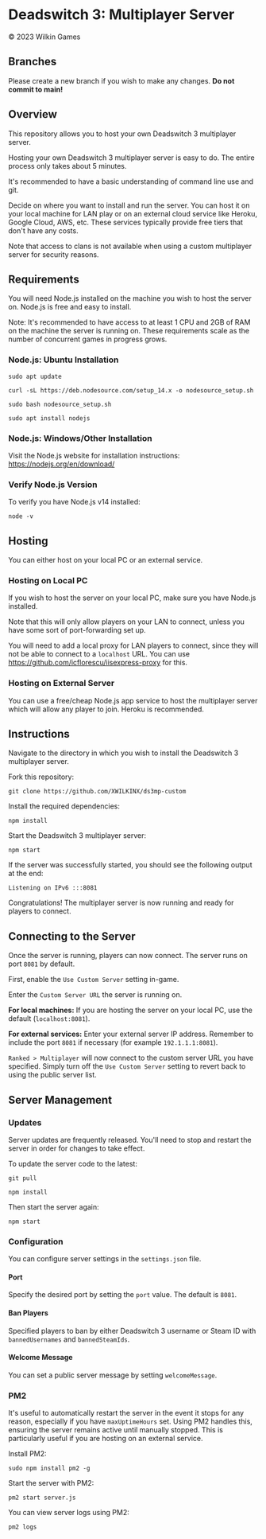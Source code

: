 # Deadswitch 3: Multiplayer Server

© 2023 Wilkin Games

## Branches
Please create a new branch if you wish to make any changes. **Do not commit to main!**

## Overview
This repository allows you to host your own Deadswitch 3 multiplayer server.

Hosting your own Deadswitch 3 multiplayer server is easy to do. The entire process only takes about 5 minutes.

It's recommended to have a basic understanding of command line use and git.

Decide on where you want to install and run the server. You can host it on your local machine for LAN play or on an external cloud service like Heroku, Google Cloud, AWS, etc. These services typically provide free tiers that don't have any costs.

Note that access to clans is not available when using a custom multiplayer server for security reasons.

## Requirements
You will need Node.js installed on the machine you wish to host the server on. Node.js is free and easy to install.

Note: It's recommended to have access to at least 1 CPU and 2GB of RAM on the machine the server is running on. These requirements scale as the number of concurrent games in progress grows.

### Node.js: Ubuntu Installation

`sudo apt update`

`curl -sL https://deb.nodesource.com/setup_14.x -o nodesource_setup.sh`

`sudo bash nodesource_setup.sh`

`sudo apt install nodejs`

### Node.js: Windows/Other Installation

Visit the Node.js website for installation instructions: https://nodejs.org/en/download/

### Verify Node.js Version

To verify you have Node.js v14 installed: 

`node -v`

## Hosting

You can either host on your local PC or an external service.

### Hosting on Local PC
If you wish to host the server on your local PC, make sure you have Node.js installed. 

Note that this will only allow players on your LAN to connect, unless you have some sort of port-forwarding set up.

You will need to add a local proxy for LAN players to connect, since they will not be able to connect to a `localhost` URL. You can use https://github.com/icflorescu/iisexpress-proxy for this.

### Hosting on External Server
You can use a free/cheap Node.js app service to host the multiplayer server which will allow any player to join. Heroku is recommended.

## Instructions
Navigate to the directory in which you wish to install the Deadswitch 3 multiplayer server.

Fork this repository:

`git clone https://github.com/XWILKINX/ds3mp-custom`

Install the required dependencies:

`npm install`

Start the Deadswitch 3 multiplayer server:

`npm start`

If the server was successfully started, you should see the following output at the end:

`Listening on IPv6 :::8081`

Congratulations! The multiplayer server is now running and ready for players to connect.

## Connecting to the Server

Once the server is running, players can now connect. The server runs on port `8081` by default.

First, enable the `Use Custom Server` setting in-game. 

Enter the `Custom Server URL` the server is running on.

**For local machines:** If you are hosting the server on your local PC, use the default (`localhost:8081`).

**For external services:** Enter your external server IP address. Remember to include the port `8081` if necessary (for example `192.1.1.1:8081`).

`Ranked > Multiplayer` will now connect to the custom server URL you have specified. Simply turn off the `Use Custom Server` setting to revert back to using the public server list.

## Server Management

### Updates

Server updates are frequently released. You'll need to stop and restart the server in order for changes to take effect.

To update the server code to the latest:

`git pull`

`npm install`

Then start the server again:

`npm start`

### Configuration

You can configure server settings in the `settings.json` file.

#### Port

Specify the desired port by setting the `port` value. The default is `8081`.

#### Ban Players

Specified players to ban by either Deadswitch 3 username or Steam ID with `bannedUsernames` and `bannedSteamIds`.

#### Welcome Message

You can set a public server message by setting `welcomeMessage`.

### PM2

It's useful to automatically restart the server in the event it stops for any reason, especially if you have `maxUptimeHours` set. Using PM2 handles this, ensuring the server remains active until manually stopped. This is particularly useful if you are hosting on an external service.

Install PM2:

`sudo npm install pm2 -g`

Start the server with PM2:

`pm2 start server.js`

You can view server logs using PM2:

`pm2 logs`
